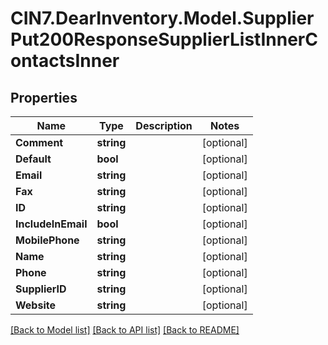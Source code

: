 # CIN7.DearInventory.Model.SupplierPut200ResponseSupplierListInnerContactsInner

## Properties

| Name               | Type       | Description | Notes      |
| ------------------ | ---------- | ----------- | ---------- |
| **Comment**        | **string** |             | [optional] |
| **Default**        | **bool**   |             | [optional] |
| **Email**          | **string** |             | [optional] |
| **Fax**            | **string** |             | [optional] |
| **ID**             | **string** |             | [optional] |
| **IncludeInEmail** | **bool**   |             | [optional] |
| **MobilePhone**    | **string** |             | [optional] |
| **Name**           | **string** |             | [optional] |
| **Phone**          | **string** |             | [optional] |
| **SupplierID**     | **string** |             | [optional] |
| **Website**        | **string** |             | [optional] |

[[Back to Model list]](../README.md#documentation-for-models) [[Back to API list]](../README.md#documentation-for-api-endpoints) [[Back to README]](../README.md)
